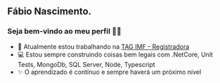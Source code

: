 ## Fábio Nascimento.
### Seja bem-vindo ao meu perfil 👋🥰

- 🚀 Atualmente estou trabalhando na [TAG IMF - Registradora](https://taginfraestrutura.com.br/) 
- 💻 Estou sempre construindo coisas bem legais com .NetCore, Unit Tests, MongoDb, SQL Server, Node, Typescript
- ✨ O aprendizado é contínuo e sempre haverá um próximo nível
